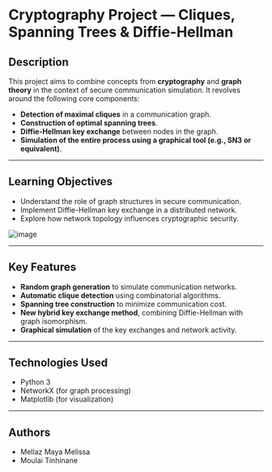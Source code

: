 
# Cryptography Project — Cliques, Spanning Trees & Diffie-Hellman

##  Description

This project aims to combine concepts from **cryptography** and **graph theory** in the context of secure communication simulation. It revolves around the following core components:

* **Detection of maximal cliques** in a communication graph.
* **Construction of optimal spanning trees**.
* **Diffie-Hellman key exchange** between nodes in the graph.
* **Simulation of the entire process using a graphical tool (e.g., SN3 or equivalent)**.

---

## Learning Objectives

* Understand the role of graph structures in secure communication.
* Implement Diffie-Hellman key exchange in a distributed network.
* Explore how network topology influences cryptographic security.

![image](https://github.com/user-attachments/assets/77cab1d0-17c0-4887-a2e3-822b44612766)

---

##  Key Features

* **Random graph generation** to simulate communication networks.
* **Automatic clique detection** using combinatorial algorithms.
* **Spanning tree construction** to minimize communication cost.
* **New hybrid key exchange method**, combining Diffie-Hellman with graph isomorphism.
* **Graphical simulation** of the key exchanges and network activity.

---

##  Technologies Used

* Python 3
* NetworkX (for graph processing)
* Matplotlib (for visualization)

---

##  Authors

* Mellaz Maya Melissa
* Moulai Tinhinane
